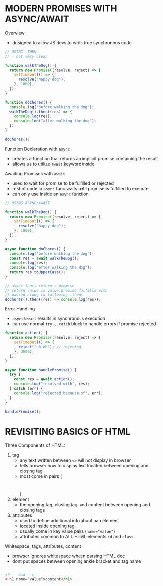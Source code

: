 # MODERN PROMISES WITH ASYNC/AWAIT

Overview

- designed to allow JS devs to write true synchronous code

```js
// USING .THEN
// - not very clean

function walkTheDog() {
  return new Promise((resolve, reject) => {
    setTimeout(() => {
      resolve("happy dog");
    }, 1000);
  });
}

function doChores() {
  console.log("before walking the dog");
  walkTheDog().then((res) => {
    console.log(res);
    console.log("after walking the dog");
  });
}

doChores();
```

Function Declaration with `async`

- creates a function that returns an implicit promise containing the result
- allows us to utilize `await` keyword inside

Awaiting Promises with `await`

- used to wait for promise to be fulfilled or rejected
- rest of code in `async` func waits until promise is fulfilled to execute
- can only use inside an `async` function

```js
// USING ASYNC/AWAIT

function walkTheDog() {
  return new Promise((resolve, reject) => {
    setTimeout(() => {
      resolve("happy dog");
    }, 1000);
  });
}

async function doChores() {
  console.log("before walking the dog");
  const res = await walkTheDog();
  console.log(res);
  console.log("after walking the dog");
  return res.toUpperCase();
}

// async funcs return a promise
// return value is value promise fulfills with
// passed along to following .thens
doChores().then((res) => console.log(res));
```

Error Handling

- `async`/`await` results in synchronous execution
- can use normal `try...catch` block to handle errors if promise rejected

```js
function action() {
  return new Promise((resolve, reject) => {
    setTimeout(() => {
      reject("uh-oh"); // rejected
    }, 3000);
  });
}

async function handlePromise() {
  try {
    const res = await action();
    console.log("resolved with", res);
  } catch (err) {
    console.log("rejected because of", err);
  }
}

handlePromise();
```

# REVISITING BASICS OF HTML

Three Components of HTML:

1. tag
   - any text written between `<>` will not display in browser
   - tells browser how to display text located between opening and closing tag
   - most come in pairs (<h1></h1>)
2. element
   - the opening tag, closing tag, and content between opening and closing tags
3. attributes
   - used to define additional info about aan element
   - located inside opening tag
   - usually come in key value pairs (`name="value"`)
   - attributes common to ALL HTML elements `id` and `class`

Whitespace, tags, attributes, content

- browser ignores whitespace wheen parsing HTML doc
- dont put spaces between opening ankle bracket and tag name

```html

<!--  bad -->
< h1 name="value">content</h1>
```
